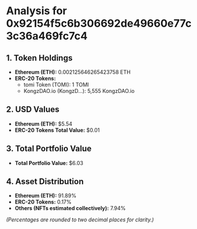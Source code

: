 # Analysis for 0x92154f5c6b306692de49660e77c3c36a469fc7c4

## 1. Token Holdings

- **Ethereum (ETH):** 0.002125646265423758 ETH
- **ERC-20 Tokens:**
  - tomi Token (TOMI): 1 TOMI
  - KongzDAO.io (KongzD...): 5,555 KongzDAO.io

## 2. USD Values

- **Ethereum (ETH):** $5.54
- **ERC-20 Tokens Total Value:** $0.01

## 3. Total Portfolio Value

- **Total Portfolio Value:** $6.03

## 4. Asset Distribution

- **Ethereum (ETH):** 91.89%
- **ERC-20 Tokens:** 0.17%
- **Others (NFTs estimated collectively):** 7.94%

*(Percentages are rounded to two decimal places for clarity.)*
